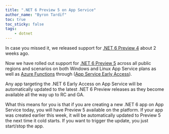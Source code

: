 ```yaml
---
title: ".NET 6 Preview 5 on App Service"
author_name: "Byron Tardif"
toc: true
toc_sticky: false
tags:
    - dotnet
---
```

In case you missed it, we released support for [.NET 6 Preview 4](https://azure.github.io/AppService/2021/06/09/Dot-Net-6-Preview-on-App-Service.html) about 2 weeks ago.

Now we have rolled out support for [.NET 6 Preview 5](https://devblogs.microsoft.com/dotnet/announcing-net-6-preview-5/) across all public regions and scenarios on both Windows and Linux App Service plans as well as [Azure Functions](https://techcommunity.microsoft.com/t5/apps-on-azure/what-s-new-with-net-on-azure-functions-june-2021/ba-p/2428669) through ([App Service Early Access](https://aka.ms/app-service-early-access)).

Any app targeting the .NET 6 Early Access on App Service will be automatically updated to the latest .NET 6 Preview releases as they become available all the way up to RC and GA.

What this means for you is that if you are creating a new .NET 6 app on App Service today, you will have Preview 5 available on the platform. If your app was created earlier this week, it will be automatically updated to Preview 5 the next time it cold starts. If you want to trigger the update, you just start/stop the app.

